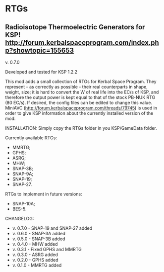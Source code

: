 # RTGs
Radioisotope Thermoelectric Generators for KSP!
http://forum.kerbalspaceprogram.com/index.php?showtopic=155653
---------------------------------------------------
v. 0.7.0

Developed and tested for KSP 1.2.2

This mod adds a small collection of RTGs for Kerbal Space Program. They represent - as correctly as possible - their real counterparts in shape, weight, size; it is hard to convert the W of real life into the EC/s of KSP, and therefore the output power is kept equal to that of the stock PB-NUK RTG (80 EC/s). If desired, the config files can be edited to change this value.
MiniAVC (http://forum.kerbalspaceprogram.com/threads/79745) is used in order to give KSP information about the currently installed version of the mod.

INSTALLATION:
Simply copy the RTGs folder in you KSP/GameData folder.

Currently available RTGs:

- MMRTG;
- GPHS;
- ASRG;
- MHW;
- SNAP-3B;
- SNAP-9A;
- SNAP-19;
- SNAP-27.

RTGs to implement in future versions:

- SNAP-10A;
- BES-5.

CHANGELOG:

- v. 0.7.0 - SNAP-19 and SNAP-27 added
- v. 0.6.0 - SNAP-3A added
- v. 0.5.0 - SNAP-3B added
- v. 0.4.0 - MHW added
- v. 0.3.1 - Fixed GPHS and MMRTG
- v. 0.3.0 - ASRG added
- v. 0.2.0 - GPHS added
- v. 0.1.0 - MMRTG added
